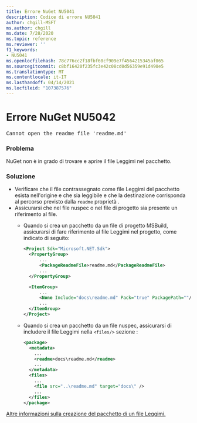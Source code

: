 ```yaml
---
title: Errore NuGet NU5041
description: Codice di errore NU5041
author: chgill-MSFT
ms.author: chgill
ms.date: 7/28/2020
ms.topic: reference
ms.reviewer: ''
f1_keywords:
- NU5041
ms.openlocfilehash: 78c776cc2f18fbf60cf909e7f4564215345af065
ms.sourcegitcommit: c8bf16420f235fc3e42c08cd0d56359e91d490e5
ms.translationtype: MT
ms.contentlocale: it-IT
ms.lasthandoff: 04/14/2021
ms.locfileid: "107387576"
---
```

# <a name="nuget-error-nu5042"></a>Errore NuGet NU5042

<pre>Cannot open the readme file 'readme.md'</pre>


### <a name="issue"></a>Problema

NuGet non è in grado di trovare e aprire il file Leggimi nel pacchetto.


### <a name="solution"></a>Soluzione

- Verificare che il file contrassegnato come file Leggimi del pacchetto esista nell'origine e che sia leggibile e che la destinazione corrisponda al percorso previsto dalla `readme` proprietà .
- Assicurarsi che nel file nuspec o nel file di progetto sia presente un riferimento al file.
  * Quando si crea un pacchetto da un file di progetto MSBuild, assicurarsi di fare riferimento al file Leggimi nel progetto, come indicato di seguito:

    ```xml
    <Project Sdk="Microsoft.NET.Sdk">
      <PropertyGroup>
          ...
          <PackageReadmeFile>readme.md</PackageReadmeFile>
          ...
      </PropertyGroup>

      <ItemGroup>
          ...
          <None Include="docs\readme.md" Pack="true" PackagePath=""/>
          ...
      </ItemGroup>
    </Project>
    ```

  * Quando si crea un pacchetto da un file nuspec, assicurarsi di includere il file Leggimi nella `<files/>` sezione :

    ```xml
    <package>
      <metadata>
        ...
        <readme>docs\readme.md</readme>
        ...
      </metadata>
      <files>
        ...
        <file src="..\readme.md" target="docs\" />
        ...
      </files>
    </package>
    ```

[Altre informazioni sulla creazione del pacchetto di un file Leggimi.](../msbuild-targets.md#packagereadmefile)
